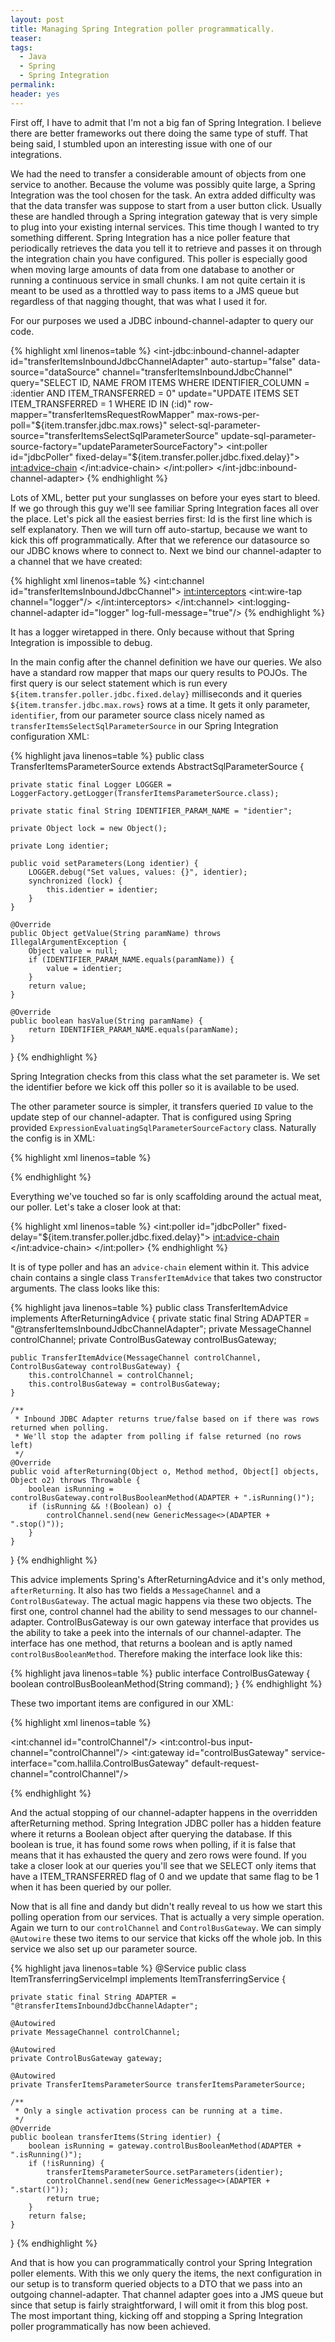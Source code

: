 ```yaml
---
layout: post
title: Managing Spring Integration poller programmatically.
teaser:
tags:
  - Java
  - Spring
  - Spring Integration
permalink:
header: yes
---
```


First off, I have to admit that I'm not a big fan of Spring Integration. I believe there are better frameworks out there doing the same type of stuff. That being said, I stumbled upon an interesting issue with one of our integrations.

We had the need to transfer a considerable amount of objects from one service to another. Because the volume was possibly quite large, a Spring Integration was the tool chosen for the task. An extra added difficulty was that the data transfer was suppose to start from a user button click. Usually these are handled through a Spring integration gateway that is very simple to plug into your existing internal services. This time though I wanted to try something different. Spring Integration has a nice poller feature that periodically retrieves the data you tell it to retrieve and passes it on through the integration chain you have configured. This poller is especially good when moving large amounts of data from one database to another or running a continuous service in small chunks. I am not quite certain it is meant to be used as a throttled way to pass items to a JMS queue but regardless of that nagging thought, that was what I used it for.

For our purposes we used a JDBC inbound-channel-adapter to query our code.

{% highlight xml linenos=table %}
<int-jdbc:inbound-channel-adapter
        id="transferItemsInboundJdbcChannelAdapter"
        auto-startup="false"
        data-source="dataSource"
        channel="transferItemsInboundJdbcChannel"
        query="SELECT ID, NAME FROM ITEMS WHERE IDENTIFIER_COLUMN = :identier AND ITEM_TRANSFERRED = 0"
        update="UPDATE ITEMS SET ITEM_TRANSFERRED = 1 WHERE ID IN (:id)"
        row-mapper="transferItemsRequestRowMapper"
        max-rows-per-poll="${item.transfer.jdbc.max.rows}"
        select-sql-parameter-source="transferItemsSelectSqlParameterSource"
        update-sql-parameter-source-factory="updateParameterSourceFactory">
    <int:poller id="jdbcPoller" fixed-delay="${item.transfer.poller.jdbc.fixed.delay}">
        <int:advice-chain>
            <bean class="com.hallila.jussi.TransferItemAdvice">
                <constructor-arg ref="controlChannel"/>
                <constructor-arg ref="controlBusGateway"/>
            </bean>
        </int:advice-chain>
    </int:poller>
</int-jdbc:inbound-channel-adapter>
{% endhighlight %}

Lots of XML, better put your sunglasses on before your eyes start to bleed.
If we go through this guy we'll see familiar Spring Integration faces all over the place. Let's pick all the easiest berries first:
Id is the first line which is self explanatory.
Then we will turn off auto-startup, because we want to kick this off programmatically.
After that we reference our datasource so our JDBC knows where to connect to.
Next we bind our channel-adapter to a channel that we have created:

{% highlight xml linenos=table %}
<int:channel id="transferItemsInboundJdbcChannel">
    <int:interceptors>
        <int:wire-tap channel="logger"/>
    </int:interceptors>
</int:channel>
<int:logging-channel-adapter id="logger" log-full-message="true"/>
{% endhighlight %}

It has a logger wiretapped in there. Only because without that Spring Integration is impossible to debug.

In the main config after the channel definition we have our queries. We also have a standard row mapper that maps our query results to POJOs. The first query is our select statement which is run every `${item.transfer.poller.jdbc.fixed.delay}` milliseconds and it queries `${item.transfer.jdbc.max.rows}` rows at a time. It gets it only parameter, `identifier`, from our parameter source class nicely named as `transferItemsSelectSqlParameterSource` in our Spring Integration configuration XML:

{% highlight java linenos=table %}
public class TransferItemsParameterSource extends AbstractSqlParameterSource {

    private static final Logger LOGGER = LoggerFactory.getLogger(TransferItemsParameterSource.class);

    private static final String IDENTIFIER_PARAM_NAME = "identier";

    private Object lock = new Object();

    private Long identier;

    public void setParameters(Long identier) {
        LOGGER.debug("Set values, values: {}", identier);
        synchronized (lock) {
            this.identier = identier;
        }
    }

    @Override
    public Object getValue(String paramName) throws IllegalArgumentException {
        Object value = null;
        if (IDENTIFIER_PARAM_NAME.equals(paramName)) {
            value = identier;
        }
        return value;
    }

    @Override
    public boolean hasValue(String paramName) {
        return IDENTIFIER_PARAM_NAME.equals(paramName);
    }
}
{% endhighlight %}

Spring Integration checks from this class what the set parameter is. We set the identifier before we kick off this poller so it is available to be used.

The other parameter source is simpler, it transfers queried `ID` value to the update step of our channel-adapter. That is configured using Spring provided `ExpressionEvaluatingSqlParameterSourceFactory` class. Naturally the config is in XML:

{% highlight xml linenos=table %}
<!-- Parameter source for update query. Take value from select query and maps it to a param -->
<bean id="updateParameterSourceFactory"
      class="org.springframework.integration.jdbc.ExpressionEvaluatingSqlParameterSourceFactory">
    <property name="parameterExpressions">
        <map>
            <entry key="id" value="#this['id']"/>
        </map>
    </property>
</bean>
{% endhighlight %}

Everything we've touched so far is only scaffolding around the actual meat, our poller. Let's take a closer look at that:

{% highlight xml linenos=table %}
<int:poller id="jdbcPoller" fixed-delay="${item.transfer.poller.jdbc.fixed.delay}">
    <int:advice-chain>
        <bean class="com.hallila.jussi.TransferItemAdvice">
            <constructor-arg ref="controlChannel"/>
            <constructor-arg ref="controlBusGateway"/>
        </bean>
    </int:advice-chain>
</int:poller>
{% endhighlight %}

It is of type poller and has an `advice-chain` element within it. This advice chain contains a single class `TransferItemAdvice` that takes two constructor arguments. The class looks like this:

{% highlight java linenos=table %}
public class TransferItemAdvice implements AfterReturningAdvice {
    private static final String ADAPTER = "@transferItemsInboundJdbcChannelAdapter";
    private MessageChannel controlChannel;
    private ControlBusGateway controlBusGateway;

    public TransferItemAdvice(MessageChannel controlChannel, ControlBusGateway controlBusGateway) {
        this.controlChannel = controlChannel;
        this.controlBusGateway = controlBusGateway;
    }

    /**
     * Inbound JDBC Adapter returns true/false based on if there was rows returned when polling.
     * We'll stop the adapter from polling if false returned (no rows left)
     */
    @Override
    public void afterReturning(Object o, Method method, Object[] objects, Object o2) throws Throwable {
        boolean isRunning = controlBusGateway.controlBusBooleanMethod(ADAPTER + ".isRunning()");
        if (isRunning && !(Boolean) o) {
            controlChannel.send(new GenericMessage<>(ADAPTER + ".stop()"));
        }
    }
}
{% endhighlight %}

This advice implements Spring's AfterReturningAdvice and it's only method, `afterReturning`. It also has two fields a `MessageChannel` and a `ControlBusGateway`. The actual magic happens via these two objects. The first one, control channel had the ability to send messages to our channel-adapter. ControlBusGateway is our own gateway interface that provides us the ability to take a peek into the internals of our channel-adapter. The interface has one method, that returns a boolean and is aptly named `controlBusBooleanMethod`. Therefore making the interface look like this:

{% highlight java linenos=table %}
public interface ControlBusGateway {
    boolean controlBusBooleanMethod(String command);
}
{% endhighlight %}


These two important items are configured in our XML:

{% highlight xml linenos=table %}
<!-- Channel and gateway to programmatically be able to control channel adapter -->
<int:channel id="controlChannel"/>
<int:control-bus input-channel="controlChannel"/>
<int:gateway id="controlBusGateway" service-interface="com.hallila.ControlBusGateway" default-request-channel="controlChannel"/>

{% endhighlight %}

And the actual stopping of our channel-adapter happens in the overridden afterReturning method. Spring Integration JDBC poller has a hidden feature where it returns a Boolean object after querying the database. If this boolean is true, it has found some rows when polling, if it is false that means that it has exhausted the query and zero rows were found. If you take a closer look at our queries you'll see that we SELECT only items that have a ITEM_TRANSFERRED flag of 0 and we update that same flag to be 1 when it has been queried by our poller.


Now that is all fine and dandy but didn't really reveal to us how we start this polling operation from our services. That is actually a very simple operation. Again we turn to our `controlChannel` and `ControlBusGateway`. We can simply `@Autowire` these two items to our service that kicks off the whole job. In this service we also set up our parameter source.

{% highlight java linenos=table %}
@Service
public class ItemTransferringServiceImpl implements ItemTransferringService {

    private static final String ADAPTER = "@transferItemsInboundJdbcChannelAdapter";

    @Autowired
    private MessageChannel controlChannel;

    @Autowired
    private ControlBusGateway gateway;

    @Autowired
    private TransferItemsParameterSource transferItemsParameterSource;

    /**
     * Only a single activation process can be running at a time.
     */
    @Override
    public boolean transferItems(String identier) {
        boolean isRunning = gateway.controlBusBooleanMethod(ADAPTER + ".isRunning()");
        if (!isRunning) {
            transferItemsParameterSource.setParameters(identier);
            controlChannel.send(new GenericMessage<>(ADAPTER + ".start()"));
            return true;
        }
        return false;
    }
}
{% endhighlight %}



And that is how you can programmatically control your Spring Integration poller elements. With this we only query the items, the next configuration in our setup is to transform queried objects to a DTO that we pass into an outgoing channel-adapter. That channel adapter goes into a JMS queue but since that setup is fairly straightforward, I will omit it from this blog post. The most important thing, kicking off and stopping a Spring Integration poller programmatically has now been achieved.
